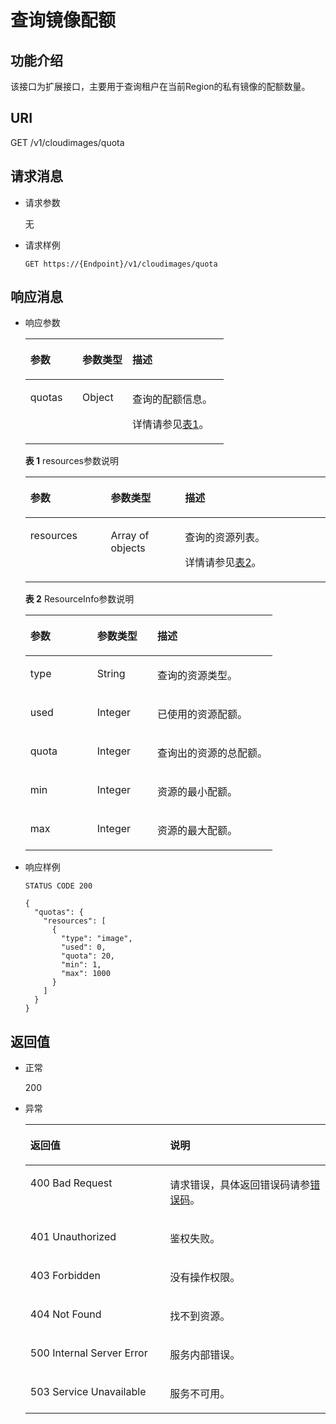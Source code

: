 # 查询镜像配额<a name="ZH-CN_TOPIC_0093967372"></a>

## 功能介绍<a name="section4688667014416"></a>

该接口为扩展接口，主要用于查询租户在当前Region的私有镜像的配额数量。

## URI<a name="section58030181144720"></a>

GET /v1/cloudimages/quota

## 请求消息<a name="section16881426144740"></a>

-   请求参数

    无

-   请求样例

    ```
    GET https://{Endpoint}/v1/cloudimages/quota
    ```


## 响应消息<a name="section28921683144828"></a>

-   响应参数

    <a name="table30935819144853"></a>
    <table><thead align="left"><tr id="row17974559144853"><th class="cellrowborder" valign="top" width="26.267373262673733%" id="mcps1.1.4.1.1"><p id="p46653204144853"><a name="p46653204144853"></a><a name="p46653204144853"></a>参数</p>
    </th>
    <th class="cellrowborder" valign="top" width="25.237476252374762%" id="mcps1.1.4.1.2"><p id="p8147776144853"><a name="p8147776144853"></a><a name="p8147776144853"></a>参数类型</p>
    </th>
    <th class="cellrowborder" valign="top" width="48.4951504849515%" id="mcps1.1.4.1.3"><p id="p55990086144853"><a name="p55990086144853"></a><a name="p55990086144853"></a>描述</p>
    </th>
    </tr>
    </thead>
    <tbody><tr id="row38903117144853"><td class="cellrowborder" valign="top" width="26.267373262673733%" headers="mcps1.1.4.1.1 "><p id="p64144764144853"><a name="p64144764144853"></a><a name="p64144764144853"></a>quotas</p>
    </td>
    <td class="cellrowborder" valign="top" width="25.237476252374762%" headers="mcps1.1.4.1.2 "><p id="p14115701144853"><a name="p14115701144853"></a><a name="p14115701144853"></a>Object</p>
    </td>
    <td class="cellrowborder" valign="top" width="48.4951504849515%" headers="mcps1.1.4.1.3 "><p id="p2521102144853"><a name="p2521102144853"></a><a name="p2521102144853"></a>查询的配额信息。</p>
    <p id="p15441192583115"><a name="p15441192583115"></a><a name="p15441192583115"></a>详情请参见<a href="#table147763014020">表1</a>。</p>
    </td>
    </tr>
    </tbody>
    </table>

    **表 1**  resources参数说明

    <a name="table147763014020"></a>
    <table><thead align="left"><tr id="row17776405010"><th class="cellrowborder" valign="top" width="26.807319268073194%" id="mcps1.2.4.1.1"><p id="p57772001105"><a name="p57772001105"></a><a name="p57772001105"></a>参数</p>
    </th>
    <th class="cellrowborder" valign="top" width="24.707529247075293%" id="mcps1.2.4.1.2"><p id="p1477730605"><a name="p1477730605"></a><a name="p1477730605"></a>参数类型</p>
    </th>
    <th class="cellrowborder" valign="top" width="48.485151484851514%" id="mcps1.2.4.1.3"><p id="p15777801503"><a name="p15777801503"></a><a name="p15777801503"></a>描述</p>
    </th>
    </tr>
    </thead>
    <tbody><tr id="row157772001800"><td class="cellrowborder" valign="top" width="26.807319268073194%" headers="mcps1.2.4.1.1 "><p id="p167776019017"><a name="p167776019017"></a><a name="p167776019017"></a>resources</p>
    </td>
    <td class="cellrowborder" valign="top" width="24.707529247075293%" headers="mcps1.2.4.1.2 "><p id="p27772001005"><a name="p27772001005"></a><a name="p27772001005"></a>Array of objects</p>
    </td>
    <td class="cellrowborder" valign="top" width="48.485151484851514%" headers="mcps1.2.4.1.3 "><p id="p1577710017013"><a name="p1577710017013"></a><a name="p1577710017013"></a>查询的资源列表。</p>
    <p id="p1710610712410"><a name="p1710610712410"></a><a name="p1710610712410"></a>详情请参见<a href="#table29581211801">表2</a>。</p>
    </td>
    </tr>
    </tbody>
    </table>

    **表 2**  ResourceInfo参数说明

    <a name="table29581211801"></a>
    <table><thead align="left"><tr id="row1895813111011"><th class="cellrowborder" valign="top" width="27.06729327067293%" id="mcps1.2.4.1.1"><p id="p109581111016"><a name="p109581111016"></a><a name="p109581111016"></a>参数</p>
    </th>
    <th class="cellrowborder" valign="top" width="24.347565243475653%" id="mcps1.2.4.1.2"><p id="p4958121607"><a name="p4958121607"></a><a name="p4958121607"></a>参数类型</p>
    </th>
    <th class="cellrowborder" valign="top" width="48.585141485851416%" id="mcps1.2.4.1.3"><p id="p11959017013"><a name="p11959017013"></a><a name="p11959017013"></a>描述</p>
    </th>
    </tr>
    </thead>
    <tbody><tr id="row995951409"><td class="cellrowborder" valign="top" width="27.06729327067293%" headers="mcps1.2.4.1.1 "><p id="p119591518018"><a name="p119591518018"></a><a name="p119591518018"></a>type</p>
    </td>
    <td class="cellrowborder" valign="top" width="24.347565243475653%" headers="mcps1.2.4.1.2 "><p id="p9959216015"><a name="p9959216015"></a><a name="p9959216015"></a>String</p>
    </td>
    <td class="cellrowborder" valign="top" width="48.585141485851416%" headers="mcps1.2.4.1.3 "><p id="p129597116019"><a name="p129597116019"></a><a name="p129597116019"></a>查询的资源类型。</p>
    </td>
    </tr>
    <tr id="row295919112011"><td class="cellrowborder" valign="top" width="27.06729327067293%" headers="mcps1.2.4.1.1 "><p id="p3959181809"><a name="p3959181809"></a><a name="p3959181809"></a>used</p>
    </td>
    <td class="cellrowborder" valign="top" width="24.347565243475653%" headers="mcps1.2.4.1.2 "><p id="p10959211404"><a name="p10959211404"></a><a name="p10959211404"></a>Integer</p>
    </td>
    <td class="cellrowborder" valign="top" width="48.585141485851416%" headers="mcps1.2.4.1.3 "><p id="p189594110013"><a name="p189594110013"></a><a name="p189594110013"></a>已使用的资源配额。</p>
    </td>
    </tr>
    <tr id="row795911301"><td class="cellrowborder" valign="top" width="27.06729327067293%" headers="mcps1.2.4.1.1 "><p id="p1795915119015"><a name="p1795915119015"></a><a name="p1795915119015"></a>quota</p>
    </td>
    <td class="cellrowborder" valign="top" width="24.347565243475653%" headers="mcps1.2.4.1.2 "><p id="p129591818011"><a name="p129591818011"></a><a name="p129591818011"></a>Integer</p>
    </td>
    <td class="cellrowborder" valign="top" width="48.585141485851416%" headers="mcps1.2.4.1.3 "><p id="p295918110014"><a name="p295918110014"></a><a name="p295918110014"></a>查询出的资源的总配额。</p>
    </td>
    </tr>
    <tr id="row5959311709"><td class="cellrowborder" valign="top" width="27.06729327067293%" headers="mcps1.2.4.1.1 "><p id="p895931304"><a name="p895931304"></a><a name="p895931304"></a>min</p>
    </td>
    <td class="cellrowborder" valign="top" width="24.347565243475653%" headers="mcps1.2.4.1.2 "><p id="p1095911116012"><a name="p1095911116012"></a><a name="p1095911116012"></a>Integer</p>
    </td>
    <td class="cellrowborder" valign="top" width="48.585141485851416%" headers="mcps1.2.4.1.3 "><p id="p139592110017"><a name="p139592110017"></a><a name="p139592110017"></a>资源的最小配额。</p>
    </td>
    </tr>
    <tr id="row18959111307"><td class="cellrowborder" valign="top" width="27.06729327067293%" headers="mcps1.2.4.1.1 "><p id="p2959151404"><a name="p2959151404"></a><a name="p2959151404"></a>max</p>
    </td>
    <td class="cellrowborder" valign="top" width="24.347565243475653%" headers="mcps1.2.4.1.2 "><p id="p12959411603"><a name="p12959411603"></a><a name="p12959411603"></a>Integer</p>
    </td>
    <td class="cellrowborder" valign="top" width="48.585141485851416%" headers="mcps1.2.4.1.3 "><p id="p995941803"><a name="p995941803"></a><a name="p995941803"></a>资源的最大配额。</p>
    </td>
    </tr>
    </tbody>
    </table>

-   响应样例

    ```
    STATUS CODE 200
    ```

    ```
    {
      "quotas": {
        "resources": [
          {
            "type": "image",
            "used": 0,
            "quota": 20,
            "min": 1,
            "max": 1000
          }
        ]
      }
    }
    ```


## 返回值<a name="section40084941"></a>

-   正常

    200

-   异常

    <a name="table56259839144728"></a>
    <table><thead align="left"><tr id="row64271486144728"><th class="cellrowborder" valign="top" width="46.54%" id="mcps1.1.3.1.1"><p id="p38607917144728"><a name="p38607917144728"></a><a name="p38607917144728"></a>返回值</p>
    </th>
    <th class="cellrowborder" valign="top" width="53.459999999999994%" id="mcps1.1.3.1.2"><p id="p40233605144728"><a name="p40233605144728"></a><a name="p40233605144728"></a>说明</p>
    </th>
    </tr>
    </thead>
    <tbody><tr id="row37696557144728"><td class="cellrowborder" valign="top" width="46.54%" headers="mcps1.1.3.1.1 "><p id="p33522253144728"><a name="p33522253144728"></a><a name="p33522253144728"></a>400 Bad Request</p>
    </td>
    <td class="cellrowborder" valign="top" width="53.459999999999994%" headers="mcps1.1.3.1.2 "><p id="p30947982144728"><a name="p30947982144728"></a><a name="p30947982144728"></a>请求错误，具体返回错误码请参<a href="错误码.md">错误码</a>。</p>
    </td>
    </tr>
    <tr id="row23758615144728"><td class="cellrowborder" valign="top" width="46.54%" headers="mcps1.1.3.1.1 "><p id="p45399697144728"><a name="p45399697144728"></a><a name="p45399697144728"></a>401 Unauthorized</p>
    </td>
    <td class="cellrowborder" valign="top" width="53.459999999999994%" headers="mcps1.1.3.1.2 "><p id="p53496868144728"><a name="p53496868144728"></a><a name="p53496868144728"></a>鉴权失败。</p>
    </td>
    </tr>
    <tr id="row11709766144728"><td class="cellrowborder" valign="top" width="46.54%" headers="mcps1.1.3.1.1 "><p id="p8966960144728"><a name="p8966960144728"></a><a name="p8966960144728"></a>403 Forbidden</p>
    </td>
    <td class="cellrowborder" valign="top" width="53.459999999999994%" headers="mcps1.1.3.1.2 "><p id="p55235142144728"><a name="p55235142144728"></a><a name="p55235142144728"></a>没有操作权限。</p>
    </td>
    </tr>
    <tr id="row27354238144728"><td class="cellrowborder" valign="top" width="46.54%" headers="mcps1.1.3.1.1 "><p id="p1100802144728"><a name="p1100802144728"></a><a name="p1100802144728"></a>404 Not Found</p>
    </td>
    <td class="cellrowborder" valign="top" width="53.459999999999994%" headers="mcps1.1.3.1.2 "><p id="p22056167144728"><a name="p22056167144728"></a><a name="p22056167144728"></a>找不到资源。</p>
    </td>
    </tr>
    <tr id="row64287781144728"><td class="cellrowborder" valign="top" width="46.54%" headers="mcps1.1.3.1.1 "><p id="p39927806144728"><a name="p39927806144728"></a><a name="p39927806144728"></a>500 Internal Server Error</p>
    </td>
    <td class="cellrowborder" valign="top" width="53.459999999999994%" headers="mcps1.1.3.1.2 "><p id="p12926859144728"><a name="p12926859144728"></a><a name="p12926859144728"></a>服务内部错误。</p>
    </td>
    </tr>
    <tr id="row49232873144728"><td class="cellrowborder" valign="top" width="46.54%" headers="mcps1.1.3.1.1 "><p id="p28439776144728"><a name="p28439776144728"></a><a name="p28439776144728"></a>503 Service Unavailable</p>
    </td>
    <td class="cellrowborder" valign="top" width="53.459999999999994%" headers="mcps1.1.3.1.2 "><p id="p21920511144728"><a name="p21920511144728"></a><a name="p21920511144728"></a>服务不可用。</p>
    </td>
    </tr>
    </tbody>
    </table>


